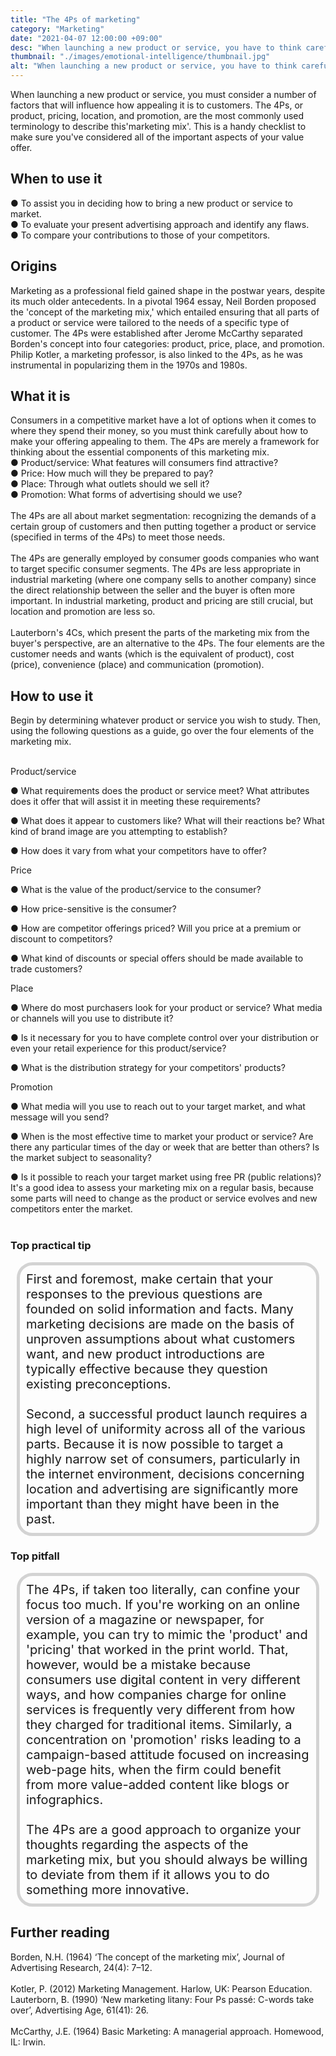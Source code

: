 ```yaml
---
title: "The 4Ps of marketing"
category: "Marketing"
date: "2021-04-07 12:00:00 +09:00"
desc: "When launching a new product or service, you have to think carefully about a range of factors that will determine its attractiveness to consumers"
thumbnail: "./images/emotional-intelligence/thumbnail.jpg"
alt: "When launching a new product or service, you have to think carefully about a range of factors that will determine its attractiveness to consumers."
---
```


When launching a new product or service, you must consider a number of factors that will influence how appealing it is to customers. The 4Ps, or product, pricing, location, and promotion, are the most commonly used terminology to describe this'marketing mix'. This is a handy checklist to make sure you've considered all of the important aspects of your value offer. <br>

## When to use it

● To assist you in deciding how to bring a new product or service to market.<br>
● To evaluate your present advertising approach and identify any flaws.<br>
● To compare your contributions to those of your competitors.<br>

## Origins
Marketing as a professional field gained shape in the postwar years, despite its much older antecedents. In a pivotal 1964 essay, Neil Borden proposed the 'concept of the marketing mix,' which entailed ensuring that all parts of a product or service were tailored to the needs of a specific type of customer. The 4Ps were established after Jerome McCarthy separated Borden's concept into four categories: product, price, place, and promotion. Philip Kotler, a marketing professor, is also linked to the 4Ps, as he was instrumental in popularizing them in the 1970s and 1980s. <br>

## What it is
Consumers in a competitive market have a lot of options when it comes to where they spend their money, so you must think carefully about how to make your offering appealing to them. The 4Ps are merely a framework for thinking about the essential components of this marketing mix. <br>
● Product/service: What features will consumers find attractive?<br>
● Price: How much will they be prepared to pay?<br>
● Place: Through what outlets should we sell it?<br>
● Promotion: What forms of advertising should we use?<br><br>
The 4Ps are all about market segmentation: recognizing the demands of a certain group of customers and then putting together a product or service (specified in terms of the 4Ps) to meet those needs.<br><br>
The 4Ps are generally employed by consumer goods companies who want to target specific consumer segments. The 4Ps are less appropriate in industrial marketing (where one company sells to another company) since the direct relationship between the seller and the buyer is often more important. In industrial marketing, product and pricing are still crucial, but location and promotion are less so.<br><br>
Lauterborn's 4Cs, which present the parts of the marketing mix from the buyer's perspective, are an alternative to the 4Ps.  The four elements are the customer needs and wants (which is the equivalent of product), cost (price), convenience (place) and communication (promotion).<br>

## How to use it
Begin by determining whatever product or service you wish to study. Then, using the following questions as a guide, go over the four elements of the marketing mix.<br><br>

Product/service


● What requirements does the product or service meet? What attributes does it offer that will assist it in meeting these requirements?

● What does it appear to customers like? What will their reactions be? What kind of brand image are you attempting to establish?

● How does it vary from what your competitors have to offer?

Price


● What is the value of the product/service to the consumer?

● How price-sensitive is the consumer?

● How are competitor offerings priced? Will you price at a premium or discount to competitors?

● What kind of discounts or special offers should be made available to trade customers?

Place


● Where do most purchasers look for your product or service? What media or channels will you use to distribute it?

● Is it necessary for you to have complete control over your distribution or even your retail experience for this product/service?

● What is the distribution strategy for your competitors' products?

Promotion


● What media will you use to reach out to your target market, and what message will you send?

● When is the most effective time to market your product or service? Are there any particular times of the day or week that are better than others? Is the market subject to seasonality?

● Is it possible to reach your target market using free PR (public relations)?
It's a good idea to assess your marketing mix on a regular basis, because some parts will need to change as the product or service evolves and new competitors enter the market.<br><br>

### Top practical tip
<div style="background:transparent;
            border-radius: 25px; 
            font-size: 20px; 
            padding: 10px; 
            border: 5px solid lightgray; 
            margin: 10px;">First and foremost, make certain that your responses to the previous questions are founded on solid information and facts. Many marketing decisions are made on the basis of unproven assumptions about what customers want, and new product introductions are typically effective because they question existing preconceptions. <br><br>
Second, a successful product launch requires a high level of uniformity across all of the various parts. Because it is now possible to target a highly narrow set of consumers, particularly in the internet environment, decisions concerning location and advertising are significantly more important than they might have been in the past. <br></div>

### Top pitfall
<div style="background:transparent;
            border-radius: 25px; 
            font-size: 20px; 
            padding: 10px; 
            border: 5px solid lightgray; 
            margin: 10px;">
The 4Ps, if taken too literally, can confine your focus too much. If you're working on an online version of a magazine or newspaper, for example, you can try to mimic the 'product' and 'pricing' that worked in the print world. That, however, would be a mistake because consumers use digital content in very different ways, and how companies charge for online services is frequently very different from how they charged for traditional items. Similarly, a concentration on 'promotion' risks leading to a campaign-based attitude focused on increasing web-page hits, when the firm could benefit from more value-added content like blogs or infographics.
<br><br>
The 4Ps are a good approach to organize your thoughts regarding the aspects of the marketing mix, but you should always be willing to deviate from them if it allows you to do something more innovative.<br></div>

## Further reading
Borden, N.H. (1964) ‘The concept of the marketing mix’, Journal of Advertising Research, 24(4): 7–12.<br><br>
Kotler, P. (2012) Marketing Management. Harlow, UK: Pearson Education. Lauterborn, B. (1990) ‘New marketing litany: Four Ps passé: C-words take over’,
Advertising Age, 61(41): 26.<br><br>
McCarthy, J.E. (1964) Basic Marketing: A managerial approach. Homewood, IL: Irwin.<br><br>